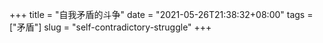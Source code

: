 +++
title = "自我矛盾的斗争"
date = "2021-05-26T21:38:32+08:00"
tags = ["矛盾"]
slug = "self-contradictory-struggle"
+++

